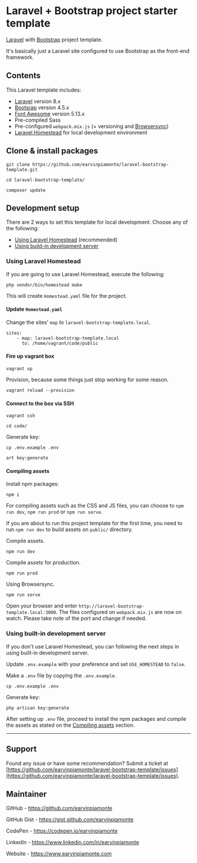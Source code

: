# Laravel + Bootstrap project starter template

[Laravel](https://laravel.com/) with [Bootstrap](https://getbootstrap.com/) project template.

It's basically just a Laravel site configured to use Bootstrap as the front-end framework.

## Contents

This Laravel template includes:

-   [Laravel](https://laravel.com/) version 8.x
-   [Bootsrap](https://getbootstrap.com/) version 4.5.x
-   [Font Awesome](https://fontawesome.com/) version 5.13.x
-   Pre-compiled Sass
-   Pre-configured `webpack.mix.js` (+ versioning and [Browsersync](https://www.browsersync.io/))
-   [Laravel Homestead](https://laravel.com/docs/8.x/homestead) for local development environment

## Clone & install packages

```
git clone https://github.com/earvinpiamonte/laravel-bootstrap-template.git
```

```
cd laravel-bootstrap-template/
```

```
composer update
```

## Development setup

There are 2 ways to set this template for local development. Choose any of the following:

-   [Using Laravel Homestead](#using-laravel-homestead) (recommended)
-   [Using build-in development server](#using-built-in-development-server)

### Using Laravel Homestead

If you are going to use Laravel Homestead, execute the following:

```
php vendor/bin/homestead make
```

This will create `Homestead.yaml` file for the project.

#### Update `Homestead.yaml`

Change the sites' `map` to `laravel-bootstrap-template.local`.

```
sites:
    - map: laravel-bootstrap-template.local
      to: /home/vagrant/code/public
```

#### Fire up vagrant box

```
vagrant up
```

Provision, because some things just stop working for some reason.

```
vagrant reload --provision
```

#### Connect to the box via SSH

```
vagrant ssh
```

```
cd code/
```

Generate key:

```
cp .env.example .env
```

```
art key:generate
```

#### Compiling assets

Install npm packages:

```
npm i
```

For compiling assets such as the CSS and JS files, you can choose to `npm run dev`, `npm run prod` or `npm run serve`.

If you are about to run this project template for the first time, you need to run `npm run dev` to build assets on `public/` directory.

Compile assets.

```
npm run dev
```

Compile assets for production.

```
npm run prod
```

Using Browsersync.

```
npm run serve
```

Open your browser and enter `http://laravel-bootstrap-template.local:3000`. The files configured on `webpack.mix.js` are now on watch. Please take note of the port and change if needed.

### Using built-in development server

If you don't use Laravel Homestead, you can following the next steps in using built-in development server.

Update `.env.example` with your preference and set `USE_HOMESTEAD` to `false`.

Make a `.env` file by copying the `.env.example`.

```
cp .env.example .env
```

Generate key:

```
php artisan key:generate
```

After setting up `.env` file, proceed to install the npm packages and compile the assets as stated on the [Compiling assets](#compiling-assets) section.

---

## Support

Found any issue or have some recommendation? Submit a ticket at [https://github.com/earvinpiamonte/laravel-bootstrap-template/issues](https://github.com/earvinpiamonte/laravel-bootstrap-template/issues).

## Maintainer

GitHub - https://github.com/earvinpiamonte

GitHub Gist - https://gist.github.com/earvinpiamonte

CodePen - https://codepen.io/earvinpiamonte

LinkedIn - https://www.linkedin.com/in/earvinpiamonte

Website - https://www.earvinpiamonte.com
